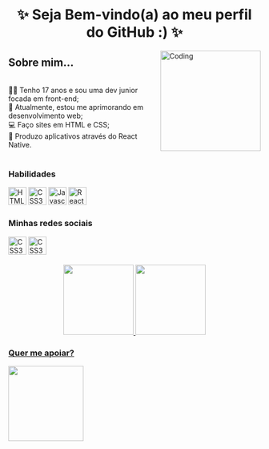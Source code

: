 <h1 align="center">✨ Seja Bem-vindo(a) ao meu perfil do GitHub :) ✨</h1>

<img align="right" alt="Coding" height="200" src="https://media.giphy.com/media/dMLmQfCO7lCA2gX3tw/giphy.gif">
<div align="left">
      <h2> Sobre mim...</h2>
      <p><br>
      🙋‍♀️ Tenho 17 anos e sou uma dev junior focada em front-end;<br>
      🧠 Atualmente, estou me aprimorando em desenvolvimento web;<br>
      💻 Faço sites em HTML e CSS; <br> 
      👾 Produzo aplicativos através do React Native.<br><br>
      </p>
</div>

<div align="left">
    <h3> Habilidades </h3>
      <a href="https://developer.mozilla.org/en-US/docs/Glossary/HTML5" target="_blank" rel="external"><img                     src="https://raw.githubusercontent.com/danielcranney/readme-generator/main/public/icons/skills/html5-colored.svg" width="36" height="36" alt="HTML5" /></a>
      <a href="https://developer.mozilla.org/pt-BR/docs/Web/CSS" target="_blank" rel="external"><img                     src="https://raw.githubusercontent.com/danielcranney/readme-generator/main/public/icons/skills/css3-colored.svg" width="36" height="36" alt="CSS3" /></a>
      <a href="https://developer.mozilla.org/en-US/docs/Web/JavaScript" target="_blank" rel="external"><img src="https://raw.githubusercontent.com/danielcranney/readme-generator/main/public/icons/skills/javascript-colored.svg" width="36" height="36" alt="Javascript" /></a>
      <a href="https://reactjs.org/" target="_blank" rel="external"><img src="https://raw.githubusercontent.com/danielcranney/readme-generator/main/public/icons/skills/react-colored.svg" width="36" height="36" alt="React" /></a>
</div>
      
<div align="left">
  <h3> Minhas redes sociais </h3>
  <a href="https://www.instagram.com/luisamellx/" target="_blank" rel="external"><img src="https://raw.githubusercontent.com/danielcranney/readme-generator/main/public/icons/skills/css3-colored.svg" width="36" height="36" alt="CSS3" /></a>
  <a href="https://developer.mozilla.org/pt-BR/docs/Web/CSS" target="_blank" rel="external"><img src="https://raw.githubusercontent.com/danielcranney/readme-generator/main/public/icons/skills/css3-colored.svg" width="36" height="36" alt="CSS3" /></a>
</div>

<div align="center"><br>   
  <a href="https://github.com/luisamellx">
  <img height="140px" src="https://github-readme-stats.vercel.app/api?username=luisamellx&show_icons=true&theme=cobalt&include_all_commits=true&count_private=true"/>
  <img height="140px" src="https://github-readme-stats.vercel.app/api/top-langs/?username=luisamellx&layout=compact&langs_count=7&theme=cobalt"/>
</div>


<div>
      <h3 align="left"> Quer me apoiar? </h3>
            <a href="https://www.buymeacoffee.com/luisamellx"><img src="https://cdn.buymeacoffee.com/buttons/v2/default-yellow.png" width="150" /></a>
</div>
